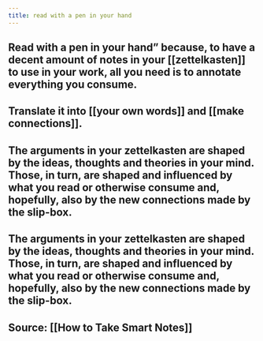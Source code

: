 ```yaml
---
title: read with a pen in your hand
---
```


## Read with a pen in your hand” because, to have a decent amount of notes in your [[zettelkasten]] to use in your work, all you need is to annotate everything you consume.
## Translate it into [[your own words]] and [[make connections]].
## The arguments in your zettelkasten are shaped by the ideas, thoughts and theories in your mind. Those, in turn, are shaped and influenced by what you read or otherwise consume and, hopefully, also by the new connections made by the slip-box.
## The arguments in your zettelkasten are shaped by the ideas, thoughts and theories in your mind. Those, in turn, are shaped and influenced by what you read or otherwise consume and, hopefully, also by the new connections made by the slip-box.
## Source: [[How to Take Smart Notes]]
